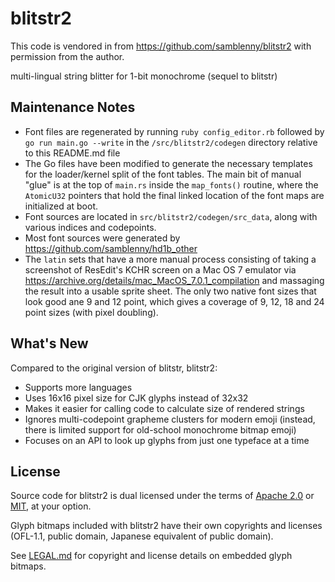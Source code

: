 # blitstr2

This code is vendored in from https://github.com/samblenny/blitstr2 with permission from the author.

multi-lingual string blitter for 1-bit monochrome (sequel to blitstr)

## Maintenance Notes
- Font files are regenerated by running `ruby config_editor.rb` followed by `go run main.go --write` in the `/src/blitstr2/codegen` directory relative to this README.md file
- The Go files have been modified to generate the necessary templates for the loader/kernel split of the font tables. The main bit of manual "glue" is at the top of `main.rs` inside the `map_fonts()` routine, where the `AtomicU32` pointers that hold the final linked location of the font maps are initialized at boot.
- Font sources are located in `src/blitstr2/codegen/src_data`, along with various indices and codepoints.
- Most font sources were generated by https://github.com/samblenny/hd1b_other
- The `latin` sets that have a more manual process consisting of taking a screenshot of ResEdit's KCHR screen on a Mac OS 7 emulator via https://archive.org/details/mac_MacOS_7.0.1_compilation and massaging the result into a usable sprite sheet. The only two native font sizes that look good ane 9 and 12 point, which gives a coverage of 9, 12, 18 and 24 point sizes (with pixel doubling).

## What's New

Compared to the original version of blitstr, blitstr2:
- Supports more languages
- Uses 16x16 pixel size for CJK glyphs instead of 32x32
- Makes it easier for calling code to calculate size of rendered strings
- Ignores multi-codepoint grapheme clusters for modern emoji (instead, there
  is limited support for old-school monochrome bitmap emoji)
- Focuses on an API to look up glyphs from just one typeface at a time


## License

Source code for blitstr2 is dual licensed under the terms of [Apache 2.0](LICENSE-APACHE)
or [MIT](LICENSE-MIT), at your option.

Glyph bitmaps included with blitstr2 have their own copyrights and licenses
(OFL-1.1, public domain, Japanese equivalent of public domain).

See [LEGAL.md](LEGAL.md) for copyright and license details on embedded glyph
bitmaps.
